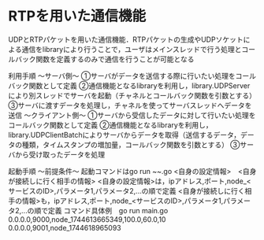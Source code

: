# RTPを用いた通信機能
UDPとRTPパケットを用いた通信機能．RTPパケットの生成やUDPソケットによる通信をlibraryにより行うことで，ユーザはメインスレッドで行う処理とコールバック関数を定義するのみで通信を行うことが可能となる

利用手順
〜サーバ側〜
①サーバがデータを送信する際に行いたい処理をコールバック関数として定義
②通信機能となるlibraryを利用し，library.UDPServerにより別スレッドでサーバを起動（チャネルとコールバック関数を引数とする）
③サーバに渡すデータを処理し，チャネルを使ってサーバスレッドへデータを送信
〜クライアント側〜
①サーバから受信したデータに対して行いたい処理をコールバック関数として定義
②通信機能となるlibraryを利用し，library.UDPClientBatchによりサーバからデータを取得（送信するデータ，データの種類，タイムスタンプの増加量，コールバック関数を引数とする）
③サーバから受け取ったデータを処理

起動手順
〜前提条件〜
起動コマンドはgo run ~~.go <自身の設定情報>　<自身が接続しに行く相手の情報>
<自身の設定情報>は，ipアドレス,ポート,node_<サービスのID>,パラメータ1,パラメータ2,...の順で定義
<自身が接続しに行く相手の情報>も，ipアドレス,ポート,node_<サービスのID>,パラメータ1,パラメータ2,...の順で定義
コマンド具体例　go run main.go 0.0.0.0,9000,node_1744613665349,100.0,60.0,10  0.0.0.0,9001,node_1744618965093
